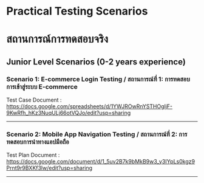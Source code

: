 # Practical Testing Scenarios
# สถานการณ์การทดสอบจริง

## Junior Level Scenarios (0-2 years experience)

### Scenario 1: E-commerce Login Testing / สถานการณ์ที่ 1: การทดสอบการเข้าสู่ระบบ E-commerce

Test Case Document : https://docs.google.com/spreadsheets/d/1YWJROwRnYSTHOgljF-9KwRfh_hKz3NuqULj66otVQJo/edit?usp=sharing


---

### Scenario 2: Mobile App Navigation Testing / สถานการณ์ที่ 2: การทดสอบการนำทางแอปมือถือ

Test Plan Document : https://docs.google.com/document/d/1_5uv2B7k9bMkB9w3_y3IYpLs0kgz9Prnt9r9BXKf3lw/edit?usp=sharing

---
